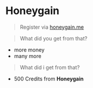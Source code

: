 # Honeygain
> Register via [honeygain.me](https://r.honeygain.me/ZJUST018AD)

> What did you get from that?
- more money
- many more

> What did i get from that?
- 500 Credits from **Honeygain**
